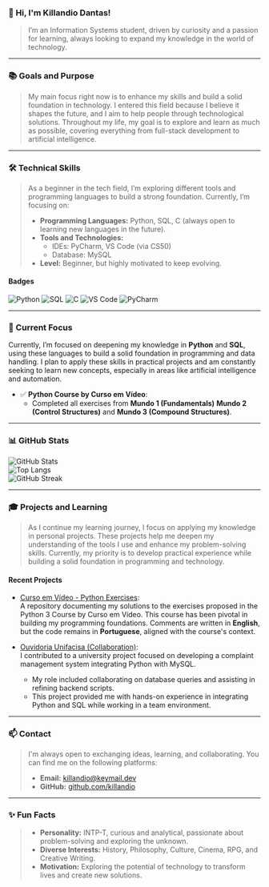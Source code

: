 ### 👋 Hi, I'm Killandio Dantas!

> I’m an Information Systems student, driven by curiosity and a passion for learning, always looking to expand my knowledge in the world of technology.

---

### 📚 Goals and Purpose

> My main focus right now is to enhance my skills and build a solid foundation in technology. I entered this field because I believe it shapes the future, and I aim to help people through technological solutions. Throughout my life, my goal is to explore and learn as much as possible, covering everything from full-stack development to artificial intelligence.

---

### 🛠️ Technical Skills

> As a beginner in the tech field, I’m exploring different tools and programming languages to build a strong foundation. Currently, I’m focusing on:
> - **Programming Languages:** Python, SQL, C (always open to learning new languages in the future).
> - **Tools and Technologies:**  
>   - IDEs: PyCharm, VS Code (via CS50)  
>   - Database: MySQL  
> - **Level:** Beginner, but highly motivated to keep evolving.

#### **Badges**
![Python](https://img.shields.io/badge/Python-3776AB?style=for-the-badge&logo=python&logoColor=white)
![SQL](https://img.shields.io/badge/SQL-4479A1?style=for-the-badge&logo=mysql&logoColor=white)
![C](https://img.shields.io/badge/C-00599C?style=for-the-badge&logo=c&logoColor=white)
![VS Code](https://img.shields.io/badge/VS%20Code-007ACC?style=for-the-badge&logo=visual-studio-code&logoColor=white)
![PyCharm](https://img.shields.io/badge/PyCharm-000000?style=for-the-badge&logo=pycharm&logoColor=white)

---

### 🎯 Current Focus

Currently, I’m focused on deepening my knowledge in **Python** and **SQL**, using these languages to build a solid foundation in programming and data handling. I plan to apply these skills in practical projects and am constantly seeking to learn new concepts, especially in areas like artificial intelligence and automation.

- ✅ **Python Course by Curso em Vídeo**:  
  - Completed all exercises from **Mundo 1 (Fundamentals)** **Mundo 2 (Control Structures)** and **Mundo 3 (Compound Structures)**.

---

### 📊 GitHub Stats

![GitHub Stats](https://github-readme-stats.vercel.app/api?username=killandio&show_icons=true&theme=tokyonight)  
![Top Langs](https://github-readme-stats.vercel.app/api/top-langs/?username=killandio&layout=compact&theme=tokyonight)  
![GitHub Streak](https://github-readme-streak-stats.herokuapp.com/?user=killandio&theme=tokyonight)  

---

### 🎓 Projects and Learning

> As I continue my learning journey, I focus on applying my knowledge in personal projects. These projects help me deepen my understanding of the tools I use and enhance my problem-solving skills. Currently, my priority is to develop practical experience while building a solid foundation in programming and technology.

#### Recent Projects

- [Curso em Vídeo - Python Exercises](https://github.com/killandio/CursoEmVideo-Python):  
  A repository documenting my solutions to the exercises proposed in the Python 3 Course by Curso em Vídeo. This course has been pivotal in building my programming foundations. Comments are written in **English**, but the code remains in **Portuguese**, aligned with the course's context.  

- [Ouvidoria Unifacisa (Collaboration)](https://github.com/raiane-oliveira/ouvidoria-unifacisa-fase-2.git):  
  I contributed to a university project focused on developing a complaint management system integrating Python with MySQL.  
  - My role included collaborating on database queries and assisting in refining backend scripts.  
  - This project provided me with hands-on experience in integrating Python and SQL while working in a team environment.

---

### 📫 Contact

> I'm always open to exchanging ideas, learning, and collaborating. You can find me on the following platforms:  
> - **Email:** [killandio@keymail.dev](mailto:killandio@keymail.dev)  
> - **GitHub:** [github.com/killandio](https://github.com/killandio)

---

### ✨ Fun Facts

> - **Personality:** INTP-T, curious and analytical, passionate about problem-solving and exploring the unknown.
> - **Diverse Interests:** History, Philosophy, Culture, Cinema, RPG, and Creative Writing.
> - **Motivation:** Exploring the potential of technology to transform lives and create new solutions.

